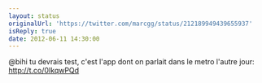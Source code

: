 ```yaml
---
layout: status
originalUrl: 'https://twitter.com/marcgg/status/212189949439655937'
isReply: true
date: 2012-06-11 14:30:00
---
```


@bihi tu devrais test, c'est l'app dont on parlait dans le metro l'autre jour: http://t.co/0IkqwPQd
